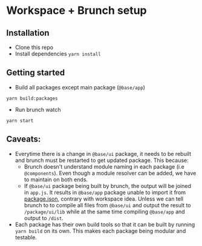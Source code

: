 # Workspace + Brunch setup


## Installation

* Clone this repo
* Install dependencies `yarn install`

## Getting started

* Build all packages except main package (`@base/app`)
```
yarn build:packages
```
* Run brunch watch
```
yarn start
```

## Caveats:
* Everytime there is a change in `@base/ui` package, it needs to be rebuilt and brunch must be restarted to get updated package. This because:
    *  Brunch doesn't understand module naming in each package (i.e `@components`). Even though a module resolver can be added, we have to maintain on both ends.
    * If `@base/ui` package being built by brunch, the output will be joined in `app.js`. It results in `@base/app` package unable to import it from [package.json](https://github.com/pozi-team/workbrunch/blob/master/packages/app/package.json#L13), contrary with workspace idea. Unless we can tell brunch to to compile all files from `@base/ui` and output the result to `/package/ui/lib` while at the same time compiling `@base/app` and output to `/dist`.
* Each package has their own build tools so that it can be built by running `yarn build` on its own. This makes each package being modular and testable.
